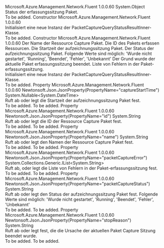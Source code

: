 <Type Name="PacketCaptureQueryStatusResultInner" FullName="Microsoft.Azure.Management.Network.Fluent.Models.PacketCaptureQueryStatusResultInner">
  <TypeSignature Language="C#" Value="public class PacketCaptureQueryStatusResultInner" />
  <TypeSignature Language="ILAsm" Value=".class public auto ansi beforefieldinit PacketCaptureQueryStatusResultInner extends System.Object" />
  <TypeSignature Language="DocId" Value="T:Microsoft.Azure.Management.Network.Fluent.Models.PacketCaptureQueryStatusResultInner" />
  <TypeSignature Language="VB.NET" Value="Public Class PacketCaptureQueryStatusResultInner" />
  <TypeSignature Language="F#" Value="type PacketCaptureQueryStatusResultInner = class" />
  <AssemblyInfo>
    <AssemblyName>Microsoft.Azure.Management.Network.Fluent</AssemblyName>
    <AssemblyVersion>1.0.0.60</AssemblyVersion>
  </AssemblyInfo>
  <Base>
    <BaseTypeName>System.Object</BaseTypeName>
  </Base>
  <Interfaces />
  <Docs>
    <summary>
            Status der erfassungssitzung Paket.
            </summary>
    <remarks>To be added.</remarks>
  </Docs>
  <Members>
    <Member MemberName=".ctor">
      <MemberSignature Language="C#" Value="public PacketCaptureQueryStatusResultInner ();" />
      <MemberSignature Language="ILAsm" Value=".method public hidebysig specialname rtspecialname instance void .ctor() cil managed" />
      <MemberSignature Language="DocId" Value="M:Microsoft.Azure.Management.Network.Fluent.Models.PacketCaptureQueryStatusResultInner.#ctor" />
      <MemberSignature Language="VB.NET" Value="Public Sub New ()" />
      <MemberType>Constructor</MemberType>
      <AssemblyInfo>
        <AssemblyName>Microsoft.Azure.Management.Network.Fluent</AssemblyName>
        <AssemblyVersion>1.0.0.60</AssemblyVersion>
      </AssemblyInfo>
      <Parameters />
      <Docs>
        <summary>
            Initialisiert eine neue Instanz der PacketCaptureQueryStatusResultInner-Klasse.
            </summary>
        <remarks>To be added.</remarks>
      </Docs>
    </Member>
    <Member MemberName=".ctor">
      <MemberSignature Language="C#" Value="public PacketCaptureQueryStatusResultInner (string name = null, string id = null, Nullable&lt;DateTime&gt; captureStartTime = null, string packetCaptureStatus = null, string stopReason = null, System.Collections.Generic.IList&lt;string&gt; packetCaptureError = null);" />
      <MemberSignature Language="ILAsm" Value=".method public hidebysig specialname rtspecialname instance void .ctor(string name, string id, valuetype System.Nullable`1&lt;valuetype System.DateTime&gt; captureStartTime, string packetCaptureStatus, string stopReason, class System.Collections.Generic.IList`1&lt;string&gt; packetCaptureError) cil managed" />
      <MemberSignature Language="DocId" Value="M:Microsoft.Azure.Management.Network.Fluent.Models.PacketCaptureQueryStatusResultInner.#ctor(System.String,System.String,System.Nullable{System.DateTime},System.String,System.String,System.Collections.Generic.IList{System.String})" />
      <MemberSignature Language="VB.NET" Value="Public Sub New (Optional name As String = null, Optional id As String = null, Optional captureStartTime As Nullable(Of DateTime) = null, Optional packetCaptureStatus As String = null, Optional stopReason As String = null, Optional packetCaptureError As IList(Of String) = null)" />
      <MemberSignature Language="F#" Value="new Microsoft.Azure.Management.Network.Fluent.Models.PacketCaptureQueryStatusResultInner : string * string * Nullable&lt;DateTime&gt; * string * string * System.Collections.Generic.IList&lt;string&gt; -&gt; Microsoft.Azure.Management.Network.Fluent.Models.PacketCaptureQueryStatusResultInner" Usage="new Microsoft.Azure.Management.Network.Fluent.Models.PacketCaptureQueryStatusResultInner (name, id, captureStartTime, packetCaptureStatus, stopReason, packetCaptureError)" />
      <MemberType>Constructor</MemberType>
      <AssemblyInfo>
        <AssemblyName>Microsoft.Azure.Management.Network.Fluent</AssemblyName>
        <AssemblyVersion>1.0.0.60</AssemblyVersion>
      </AssemblyInfo>
      <Parameters>
        <Parameter Name="name" Type="System.String" />
        <Parameter Name="id" Type="System.String" />
        <Parameter Name="captureStartTime" Type="System.Nullable&lt;System.DateTime&gt;" />
        <Parameter Name="packetCaptureStatus" Type="System.String" />
        <Parameter Name="stopReason" Type="System.String" />
        <Parameter Name="packetCaptureError" Type="System.Collections.Generic.IList&lt;System.String&gt;" />
      </Parameters>
      <Docs>
        <param name="name">Der Name der Ressource Capture Paket.</param>
        <param name="id">Die ID des Pakets erfassen Ressourcen.</param>
        <param name="captureStartTime">Die Startzeit der aufzeichnungssitzung Paket.</param>
        <param name="packetCaptureStatus">Der Status der aufzeichnungssitzung Paket. Folgende Werte sind möglich: 'Wurde nicht gestartet', 'Running', 'Beendet', 'Fehler', 'Unbekannt'</param>
        <param name="stopReason">Der Grund wurde der aktuelle Paket erfassungssitzung beendet.</param>
        <param name="packetCaptureError">Liste von Fehlern in der Paket-erfassungssitzung.</param>
        <summary>
            Initialisiert eine neue Instanz der PacketCaptureQueryStatusResultInner-Klasse.
            </summary>
        <remarks>To be added.</remarks>
      </Docs>
    </Member>
    <Member MemberName="CaptureStartTime">
      <MemberSignature Language="C#" Value="public Nullable&lt;DateTime&gt; CaptureStartTime { get; set; }" />
      <MemberSignature Language="ILAsm" Value=".property instance valuetype System.Nullable`1&lt;valuetype System.DateTime&gt; CaptureStartTime" />
      <MemberSignature Language="DocId" Value="P:Microsoft.Azure.Management.Network.Fluent.Models.PacketCaptureQueryStatusResultInner.CaptureStartTime" />
      <MemberSignature Language="VB.NET" Value="Public Property CaptureStartTime As Nullable(Of DateTime)" />
      <MemberSignature Language="F#" Value="member this.CaptureStartTime : Nullable&lt;DateTime&gt; with get, set" Usage="Microsoft.Azure.Management.Network.Fluent.Models.PacketCaptureQueryStatusResultInner.CaptureStartTime" />
      <MemberType>Property</MemberType>
      <AssemblyInfo>
        <AssemblyName>Microsoft.Azure.Management.Network.Fluent</AssemblyName>
        <AssemblyVersion>1.0.0.60</AssemblyVersion>
      </AssemblyInfo>
      <Attributes>
        <Attribute>
          <AttributeName>Newtonsoft.Json.JsonProperty(PropertyName="captureStartTime")</AttributeName>
        </Attribute>
      </Attributes>
      <ReturnValue>
        <ReturnType>System.Nullable&lt;System.DateTime&gt;</ReturnType>
      </ReturnValue>
      <Docs>
        <summary>
            Ruft ab oder legt die Startzeit der aufzeichnungssitzung Paket fest.
            </summary>
        <value>To be added.</value>
        <remarks>To be added.</remarks>
      </Docs>
    </Member>
    <Member MemberName="Id">
      <MemberSignature Language="C#" Value="public string Id { get; set; }" />
      <MemberSignature Language="ILAsm" Value=".property instance string Id" />
      <MemberSignature Language="DocId" Value="P:Microsoft.Azure.Management.Network.Fluent.Models.PacketCaptureQueryStatusResultInner.Id" />
      <MemberSignature Language="VB.NET" Value="Public Property Id As String" />
      <MemberSignature Language="F#" Value="member this.Id : string with get, set" Usage="Microsoft.Azure.Management.Network.Fluent.Models.PacketCaptureQueryStatusResultInner.Id" />
      <MemberType>Property</MemberType>
      <AssemblyInfo>
        <AssemblyName>Microsoft.Azure.Management.Network.Fluent</AssemblyName>
        <AssemblyVersion>1.0.0.60</AssemblyVersion>
      </AssemblyInfo>
      <Attributes>
        <Attribute>
          <AttributeName>Newtonsoft.Json.JsonProperty(PropertyName="id")</AttributeName>
        </Attribute>
      </Attributes>
      <ReturnValue>
        <ReturnType>System.String</ReturnType>
      </ReturnValue>
      <Docs>
        <summary>
            Ruft ab oder legt die ID der Ressource Capture Paket fest.
            </summary>
        <value>To be added.</value>
        <remarks>To be added.</remarks>
      </Docs>
    </Member>
    <Member MemberName="Name">
      <MemberSignature Language="C#" Value="public string Name { get; set; }" />
      <MemberSignature Language="ILAsm" Value=".property instance string Name" />
      <MemberSignature Language="DocId" Value="P:Microsoft.Azure.Management.Network.Fluent.Models.PacketCaptureQueryStatusResultInner.Name" />
      <MemberSignature Language="VB.NET" Value="Public Property Name As String" />
      <MemberSignature Language="F#" Value="member this.Name : string with get, set" Usage="Microsoft.Azure.Management.Network.Fluent.Models.PacketCaptureQueryStatusResultInner.Name" />
      <MemberType>Property</MemberType>
      <AssemblyInfo>
        <AssemblyName>Microsoft.Azure.Management.Network.Fluent</AssemblyName>
        <AssemblyVersion>1.0.0.60</AssemblyVersion>
      </AssemblyInfo>
      <Attributes>
        <Attribute>
          <AttributeName>Newtonsoft.Json.JsonProperty(PropertyName="name")</AttributeName>
        </Attribute>
      </Attributes>
      <ReturnValue>
        <ReturnType>System.String</ReturnType>
      </ReturnValue>
      <Docs>
        <summary>
            Ruft ab oder legt den Namen der Ressource Capture Paket fest.
            </summary>
        <value>To be added.</value>
        <remarks>To be added.</remarks>
      </Docs>
    </Member>
    <Member MemberName="PacketCaptureError">
      <MemberSignature Language="C#" Value="public System.Collections.Generic.IList&lt;string&gt; PacketCaptureError { get; set; }" />
      <MemberSignature Language="ILAsm" Value=".property instance class System.Collections.Generic.IList`1&lt;string&gt; PacketCaptureError" />
      <MemberSignature Language="DocId" Value="P:Microsoft.Azure.Management.Network.Fluent.Models.PacketCaptureQueryStatusResultInner.PacketCaptureError" />
      <MemberSignature Language="VB.NET" Value="Public Property PacketCaptureError As IList(Of String)" />
      <MemberSignature Language="F#" Value="member this.PacketCaptureError : System.Collections.Generic.IList&lt;string&gt; with get, set" Usage="Microsoft.Azure.Management.Network.Fluent.Models.PacketCaptureQueryStatusResultInner.PacketCaptureError" />
      <MemberType>Property</MemberType>
      <AssemblyInfo>
        <AssemblyName>Microsoft.Azure.Management.Network.Fluent</AssemblyName>
        <AssemblyVersion>1.0.0.60</AssemblyVersion>
      </AssemblyInfo>
      <Attributes>
        <Attribute>
          <AttributeName>Newtonsoft.Json.JsonProperty(PropertyName="packetCaptureError")</AttributeName>
        </Attribute>
      </Attributes>
      <ReturnValue>
        <ReturnType>System.Collections.Generic.IList&lt;System.String&gt;</ReturnType>
      </ReturnValue>
      <Docs>
        <summary>
            Ruft ab, oder legt die Liste von Fehlern in der Paket-erfassungssitzung fest.
            </summary>
        <value>To be added.</value>
        <remarks>To be added.</remarks>
      </Docs>
    </Member>
    <Member MemberName="PacketCaptureStatus">
      <MemberSignature Language="C#" Value="public string PacketCaptureStatus { get; set; }" />
      <MemberSignature Language="ILAsm" Value=".property instance string PacketCaptureStatus" />
      <MemberSignature Language="DocId" Value="P:Microsoft.Azure.Management.Network.Fluent.Models.PacketCaptureQueryStatusResultInner.PacketCaptureStatus" />
      <MemberSignature Language="VB.NET" Value="Public Property PacketCaptureStatus As String" />
      <MemberSignature Language="F#" Value="member this.PacketCaptureStatus : string with get, set" Usage="Microsoft.Azure.Management.Network.Fluent.Models.PacketCaptureQueryStatusResultInner.PacketCaptureStatus" />
      <MemberType>Property</MemberType>
      <AssemblyInfo>
        <AssemblyName>Microsoft.Azure.Management.Network.Fluent</AssemblyName>
        <AssemblyVersion>1.0.0.60</AssemblyVersion>
      </AssemblyInfo>
      <Attributes>
        <Attribute>
          <AttributeName>Newtonsoft.Json.JsonProperty(PropertyName="packetCaptureStatus")</AttributeName>
        </Attribute>
      </Attributes>
      <ReturnValue>
        <ReturnType>System.String</ReturnType>
      </ReturnValue>
      <Docs>
        <summary>
            Ruft ab oder legt den Status der aufzeichnungssitzung Paket fest. Folgende Werte sind möglich: 'Wurde nicht gestartet', 'Running', 'Beendet', 'Fehler', 'Unbekannt'
            </summary>
        <value>To be added.</value>
        <remarks>To be added.</remarks>
      </Docs>
    </Member>
    <Member MemberName="StopReason">
      <MemberSignature Language="C#" Value="public string StopReason { get; set; }" />
      <MemberSignature Language="ILAsm" Value=".property instance string StopReason" />
      <MemberSignature Language="DocId" Value="P:Microsoft.Azure.Management.Network.Fluent.Models.PacketCaptureQueryStatusResultInner.StopReason" />
      <MemberSignature Language="VB.NET" Value="Public Property StopReason As String" />
      <MemberSignature Language="F#" Value="member this.StopReason : string with get, set" Usage="Microsoft.Azure.Management.Network.Fluent.Models.PacketCaptureQueryStatusResultInner.StopReason" />
      <MemberType>Property</MemberType>
      <AssemblyInfo>
        <AssemblyName>Microsoft.Azure.Management.Network.Fluent</AssemblyName>
        <AssemblyVersion>1.0.0.60</AssemblyVersion>
      </AssemblyInfo>
      <Attributes>
        <Attribute>
          <AttributeName>Newtonsoft.Json.JsonProperty(PropertyName="stopReason")</AttributeName>
        </Attribute>
      </Attributes>
      <ReturnValue>
        <ReturnType>System.String</ReturnType>
      </ReturnValue>
      <Docs>
        <summary>
            Ruft ab oder legt fest, die die Ursache der aktuellen Paket Capture Sitzung beendet wurde.
            </summary>
        <value>To be added.</value>
        <remarks>To be added.</remarks>
      </Docs>
    </Member>
  </Members>
</Type>